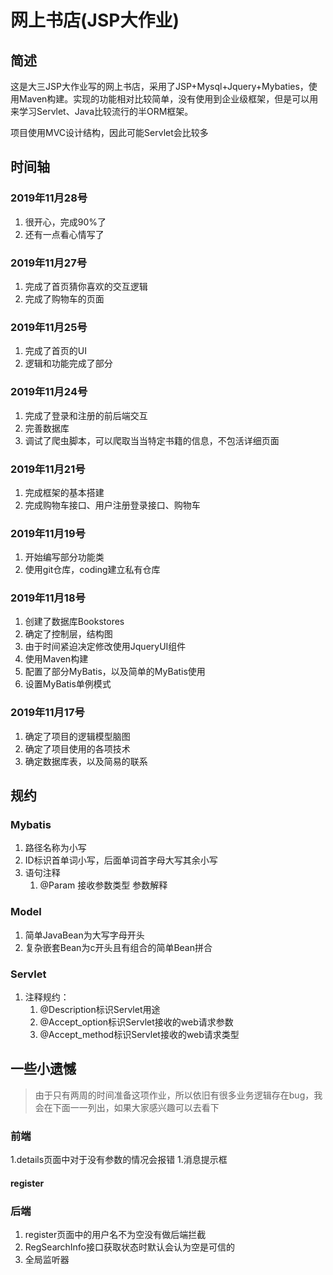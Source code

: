 # 网上书店(JSP大作业)

## 简述

这是大三JSP大作业写的网上书店，采用了JSP+Mysql+Jquery+Mybaties，使用Maven构建。实现的功能相对比较简单，没有使用到企业级框架，但是可以用来学习Servlet、Java比较流行的半ORM框架。

项目使用MVC设计结构，因此可能Servlet会比较多

## 时间轴

### 2019年11月28号
1. 很开心，完成90%了
1. 还有一点看心情写了

### 2019年11月27号
1. 完成了首页猜你喜欢的交互逻辑
1. 完成了购物车的页面

### 2019年11月25号

1. 完成了首页的UI
1. 逻辑和功能完成了部分

### 2019年11月24号

1. 完成了登录和注册的前后端交互
1. 完善数据库
1. 调试了爬虫脚本，可以爬取当当特定书籍的信息，不包活详细页面 

### 2019年11月21号

1. 完成框架的基本搭建
1. 完成购物车接口、用户注册登录接口、购物车

### 2019年11月19号

1. 开始编写部分功能类
1. 使用git仓库，coding建立私有仓库

### 2019年11月18号

1. 创建了数据库Bookstores
1. 确定了控制层，结构图
1. 由于时间紧迫决定修改使用JqueryUI组件
1. 使用Maven构建
1. 配置了部分MyBatis，以及简单的MyBatis使用
1. 设置MyBatis单例模式

### 2019年11月17号

1. 确定了项目的逻辑模型脑图
1. 确定了项目使用的各项技术
1. 确定数据库表，以及简易的联系

## 规约

### Mybatis

1. 路径名称为小写
1. ID标识首单词小写，后面单词首字母大写其余小写
1. 语句注释
    1. @Param 接收参数类型 参数解释

### Model

1. 简单JavaBean为大写字母开头
1. 复杂嵌套Bean为c开头且有组合的简单Bean拼合

### Servlet

1. 注释规约：
    1. @Description标识Servlet用途
    1. @Accept_option标识Servlet接收的web请求参数
    1. @Accept_method标识Servlet接收的web请求类型

## 一些小遗憾

> 由于只有两周的时间准备这项作业，所以依旧有很多业务逻辑存在bug，我会在下面一一列出，如果大家感兴趣可以去看下

### 前端

1.details页面中对于没有参数的情况会报错
1.消息提示框

#### register


### 后端

1. register页面中的用户名不为空没有做后端拦截
1. RegSearchInfo接口获取状态时默认会认为空是可信的
1. 全局监听器